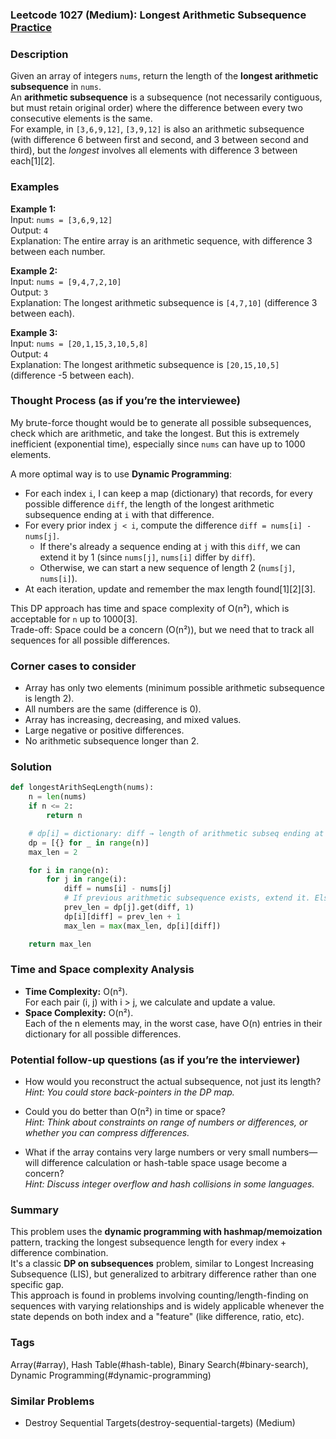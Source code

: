 ### Leetcode 1027 (Medium): Longest Arithmetic Subsequence [Practice](https://leetcode.com/problems/longest-arithmetic-subsequence)

### Description  
Given an array of integers `nums`, return the length of the **longest arithmetic subsequence** in `nums`.  
An **arithmetic subsequence** is a subsequence (not necessarily contiguous, but must retain original order) where the difference between every two consecutive elements is the same.  
For example, in `[3,6,9,12]`, `[3,9,12]` is also an arithmetic subsequence (with difference 6 between first and second, and 3 between second and third), but the *longest* involves all elements with difference 3 between each[1][2].

### Examples  

**Example 1:**  
Input: `nums = [3,6,9,12]`  
Output: `4`  
Explanation: The entire array is an arithmetic sequence, with difference 3 between each number.

**Example 2:**  
Input: `nums = [9,4,7,2,10]`  
Output: `3`  
Explanation: The longest arithmetic subsequence is `[4,7,10]` (difference 3 between each).

**Example 3:**  
Input: `nums = [20,1,15,3,10,5,8]`  
Output: `4`  
Explanation: The longest arithmetic subsequence is `[20,15,10,5]` (difference -5 between each).

### Thought Process (as if you’re the interviewee)  
My brute-force thought would be to generate all possible subsequences, check which are arithmetic, and take the longest. But this is extremely inefficient (exponential time), especially since `nums` can have up to 1000 elements.  

A more optimal way is to use **Dynamic Programming**:
- For each index `i`, I can keep a map (dictionary) that records, for every possible difference `diff`, the length of the longest arithmetic subsequence ending at `i` with that difference.
- For every prior index `j < i`, compute the difference `diff = nums[i] - nums[j]`.
    - If there's already a sequence ending at `j` with this `diff`, we can extend it by 1 (since `nums[j]`, `nums[i]` differ by `diff`).
    - Otherwise, we can start a new sequence of length 2 (`nums[j]`, `nums[i]`).
- At each iteration, update and remember the max length found[1][2][3].

This DP approach has time and space complexity of O(n²), which is acceptable for `n` up to 1000[3].  
Trade-off: Space could be a concern (O(n²)), but we need that to track all sequences for all possible differences.

### Corner cases to consider  
- Array has only two elements (minimum possible arithmetic subsequence is length 2).
- All numbers are the same (difference is 0).
- Array has increasing, decreasing, and mixed values.
- Large negative or positive differences.
- No arithmetic subsequence longer than 2.

### Solution

```python
def longestArithSeqLength(nums):
    n = len(nums)
    if n <= 2:
        return n

    # dp[i] = dictionary: diff → length of arithmetic subseq ending at i with that diff
    dp = [{} for _ in range(n)]
    max_len = 2

    for i in range(n):
        for j in range(i):
            diff = nums[i] - nums[j]
            # If previous arithmetic subsequence exists, extend it. Else, start new of length 2.
            prev_len = dp[j].get(diff, 1)
            dp[i][diff] = prev_len + 1
            max_len = max(max_len, dp[i][diff])

    return max_len
```

### Time and Space complexity Analysis  

- **Time Complexity:** O(n²).  
  For each pair (i, j) with i > j, we calculate and update a value.
- **Space Complexity:** O(n²).  
  Each of the n elements may, in the worst case, have O(n) entries in their dictionary for all possible differences.

### Potential follow-up questions (as if you’re the interviewer)  

- How would you reconstruct the actual subsequence, not just its length?  
  *Hint: You could store back-pointers in the DP map.*

- Could you do better than O(n²) in time or space?  
  *Hint: Think about constraints on range of numbers or differences, or whether you can compress differences.*

- What if the array contains very large numbers or very small numbers—will difference calculation or hash-table space usage become a concern?  
  *Hint: Discuss integer overflow and hash collisions in some languages.*

### Summary
This problem uses the **dynamic programming with hashmap/memoization** pattern, tracking the longest subsequence length for every index + difference combination.  
It's a classic **DP on subsequences** problem, similar to Longest Increasing Subsequence (LIS), but generalized to arbitrary difference rather than one specific gap.  
This approach is found in problems involving counting/length-finding on sequences with varying relationships and is widely applicable whenever the state depends on both index and a "feature" (like difference, ratio, etc).

### Tags
Array(#array), Hash Table(#hash-table), Binary Search(#binary-search), Dynamic Programming(#dynamic-programming)

### Similar Problems
- Destroy Sequential Targets(destroy-sequential-targets) (Medium)